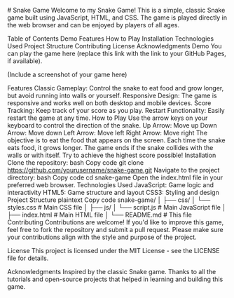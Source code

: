 # Snake Game
Welcome to my Snake Game! This is a simple, classic Snake game built using JavaScript, HTML, and CSS. The game is played directly in the web browser and can be enjoyed by players of all ages.

Table of Contents
Demo
Features
How to Play
Installation
Technologies Used
Project Structure
Contributing
License
Acknowledgments
Demo
You can play the game here (replace this link with the link to your GitHub Pages, if available).

 (Include a screenshot of your game here)

Features
Classic Gameplay: Control the snake to eat food and grow longer, but avoid running into walls or yourself.
Responsive Design: The game is responsive and works well on both desktop and mobile devices.
Score Tracking: Keep track of your score as you play.
Restart Functionality: Easily restart the game at any time.
How to Play
Use the arrow keys on your keyboard to control the direction of the snake.
Up Arrow: Move up
Down Arrow: Move down
Left Arrow: Move left
Right Arrow: Move right
The objective is to eat the food that appears on the screen. Each time the snake eats food, it grows longer.
The game ends if the snake collides with the walls or with itself.
Try to achieve the highest score possible!
Installation
Clone the repository:
bash
Copy code
git clone https://github.com/yourusername/snake-game.git
Navigate to the project directory:
bash
Copy code
cd snake-game
Open the index.html file in your preferred web browser.
Technologies Used
JavaScript: Game logic and interactivity
HTML5: Game structure and layout
CSS3: Styling and design
Project Structure
plaintext
Copy code
snake-game/
│
├── css/
│   └── styles.css      # Main CSS file
│
├── js/
│   └── script.js       # Main JavaScript file
│
├── index.html          # Main HTML file
│
└── README.md           # This file
Contributing
Contributions are welcome! If you'd like to improve this game, feel free to fork the repository and submit a pull request. Please make sure your contributions align with the style and purpose of the project.

License
This project is licensed under the MIT License - see the LICENSE file for details.

Acknowledgments
Inspired by the classic Snake game.
Thanks to all the tutorials and open-source projects that helped in learning and building this game.
